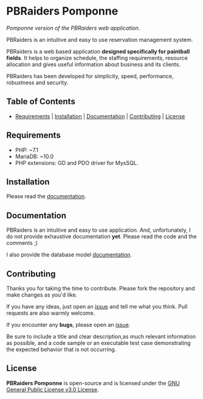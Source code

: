 # PBRaiders Pomponne

*Pomponne version of the PBRaiders web application.*

PBRaiders is an intuitive and easy to use reservation management system.

PBRaiders is a web based application **designed specifically for paintball fields**. It helps to organize schedule, the staffing requirements, resource allocation and gives useful information about business and its clients.

PBRaiders has been developed for simplicity, speed, performance, robustness and security.

## Table of Contents

- [Requirements](#requirements) | [Installation](#installation) | [Documentation](#documentation) | [Contributing](#contributing) | [License](#license)

## Requirements

- PHP: ~7.1
- MariaDB: ~10.0
- PHP extensions: GD and PDO driver for MysSQL.

## Installation

Please read the [documentation](/doc/install).

## Documentation

PBRaiders is an intuitive and easy to use application. And, unfortunately, I do not provide exhaustive documentation **yet**. Please read the code and the comments ;)

I also provide the database model [documentation](/doc/model).

## Contributing

Thanks you for taking the time to contribute. Please fork the repository and make changes as you'd like.

If you have any ideas, just open an [issue](https://github.com/pbraiders/pomponne/issues) and tell me what you think. Pull requests are also warmly welcome.

If you encounter any **bugs**, please open an [issue](https://github.com/pbraiders/pomponne/issues).

Be sure to include a title and clear description,as much relevant information as possible, and a code sample or an executable test case demonstrating the expected behavior that is not occurring.

## License

**PBRaiders Pomponne** is open-source and is licensed under the [GNU General Public License v3.0 License](https://github.com/pbraiders/pomponne/blob/master/LICENSE).
